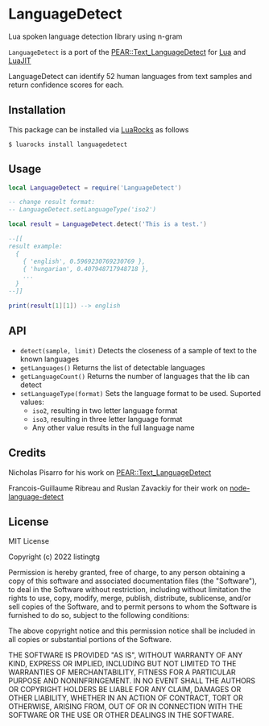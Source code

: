 # LanguageDetect
Lua spoken language detection library using n-gram

`LanguageDetect` is a port of the [PEAR::Text_LanguageDetect](https://pear.php.net/package/Text_LanguageDetect) for [Lua](https://lua.org) and [LuaJIT](https://luajit.org)

LanguageDetect can identify 52 human languages from text samples and return confidence scores for each.

## Installation

This package can be installed via [LuaRocks](https://luarocks.org/) as follows
```shell
$ luarocks install languagedetect
```

## Usage

```lua
local LanguageDetect = require('LanguageDetect')

-- change result format:
-- LanguageDetect.setLanguageType('iso2')

local result = LanguageDetect.detect('This is a test.')

--[[
result example:
  {
    { 'english', 0.5969230769230769 },
    { 'hungarian', 0.407948717948718 },
    ...
  }
--]]

print(result[1][1]) --> english
```

## API
* `detect(sample, limit)` Detects the closeness of a sample of text to the known languages
* `getLanguages()` Returns the list of detectable languages
* `getLanguageCount()` Returns the number of languages that the lib can detect
* `setLanguageType(format)` Sets the language format to be used. Suported values:
  * `iso2`, resulting in two letter language format
  * `iso3`, resulting in three letter language format
  * Any other value results in the full language name

## Credits
Nicholas Pisarro for his work on [PEAR::Text_LanguageDetect](https://pear.php.net/package/Text_LanguageDetect)

Francois-Guillaume Ribreau and Ruslan Zavackiy for their work on [node-language-detect](https://github.com/FGRibreau/node-language-detect)

## License

MIT License

Copyright (c) 2022 listingtg

Permission is hereby granted, free of charge, to any person obtaining a copy
of this software and associated documentation files (the "Software"), to deal
in the Software without restriction, including without limitation the rights
to use, copy, modify, merge, publish, distribute, sublicense, and/or sell
copies of the Software, and to permit persons to whom the Software is
furnished to do so, subject to the following conditions:

The above copyright notice and this permission notice shall be included in all
copies or substantial portions of the Software.

THE SOFTWARE IS PROVIDED "AS IS", WITHOUT WARRANTY OF ANY KIND, EXPRESS OR
IMPLIED, INCLUDING BUT NOT LIMITED TO THE WARRANTIES OF MERCHANTABILITY,
FITNESS FOR A PARTICULAR PURPOSE AND NONINFRINGEMENT. IN NO EVENT SHALL THE
AUTHORS OR COPYRIGHT HOLDERS BE LIABLE FOR ANY CLAIM, DAMAGES OR OTHER
LIABILITY, WHETHER IN AN ACTION OF CONTRACT, TORT OR OTHERWISE, ARISING FROM,
OUT OF OR IN CONNECTION WITH THE SOFTWARE OR THE USE OR OTHER DEALINGS IN THE
SOFTWARE.
